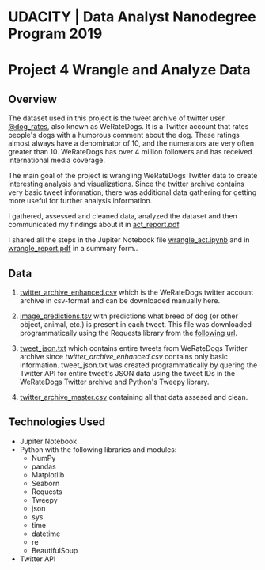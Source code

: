 # UDACITY | Data Analyst Nanodegree Program 2019
# Project 4 Wrangle and Analyze Data

## Overview

The dataset used in this project is the tweet archive of twitter user [@dog_rates](https://www.google.com/url?sa=t&rct=j&q=&esrc=s&source=web&cd=&cad=rja&uact=8&ved=2ahUKEwj-iJ_I9JfkAhWDT98KHf5FBdwQ6F56BAgKEAI&url=https%3A%2F%2Ftwitter.com%2Fdog_rates%3Fref_src%3Dtwsrc%255Egoogle%257Ctwcamp%255Eserp%257Ctwgr%255Eauthor&usg=AOvVaw0JC6sX84zCg78EBo8iE3yn), also known as WeRateDogs. It is a Twitter account that rates people's dogs with a humorous comment about the dog. These ratings almost always have a denominator of 10, and the numerators are very often greater than 10. WeRateDogs has over 4 million followers and has received international media coverage.

The main goal of the project is wrangling WeRateDogs Twitter data to create interesting analysis and visualizations. Since the twitter archive contains very basic tweet information, there was additional data gathering for getting more useful for further analysis information.

I gathered, assessed and cleaned data, analyzed the dataset and then communicated my findings about it in [act_report.pdf](https://github.com/aquamila/UDACITY_Wrangle_and_Analyze_Data/blob/master/act_report.pdf). 

I shared all the steps in the Jupiter Notebook file [wrangle_act.ipynb](https://github.com/aquamila/UDACITY_Wrangle_and_Analyze_Data/blob/master/wrangle_act.ipynb) and in [wrangle_report.pdf](https://github.com/aquamila/UDACITY_Wrangle_and_Analyze_Data/blob/master/wrangle_report.pdf) in a summary form..

## Data

1. [twitter_archive_enhanced.csv](https://github.com/aquamila/UDACITY_Wrangle_and_Analyze_Data/blob/master/twitter_archive_enhanced.csv) which is the WeRateDogs twitter account archive in csv-format and can be downloaded manually here. 

2. [image_predictions.tsv](https://github.com/aquamila/UDACITY_Wrangle_and_Analyze_Data/blob/master/image_predictions.tsv) with predictions what breed of dog (or other object, animal, etc.) is present in each tweet. This file was downloaded programmatically using the Requests library from the [following url](https://d17h27t6h515a5.cloudfront.net/topher/2017/August/599fd2ad_image-predictions/image-predictions.tsv). 

3. [tweet_json.txt](https://github.com/aquamila/UDACITY_Wrangle_and_Analyze_Data/blob/master/tweet_json.txt) which contains entire tweets from WeRateDogs Twitter archive since *twitter_archive_enhanced.csv* contains only basic information. tweet_json.txt was created programmatically by quering the Twitter API for entire tweet's JSON data using the tweet IDs in the WeRateDogs Twitter archive and Python's Tweepy library.

4. [twitter_archive_master.csv](https://github.com/aquamila/UDACITY_Wrangle_and_Analyze_Data/blob/master/twitter_archive_master.csv) containing all that data assesed and clean.

## Technologies Used

- Jupiter Notebook
- Python with the following libraries and modules:
  - NumPy
  - pandas
  - Matplotlib
  - Seaborn
  - Requests
  - Tweepy
  - json
  - sys 
  - time
  - datetime
  - re
  - BeautifulSoup
- Twitter API
